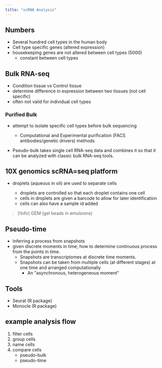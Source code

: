 ```yaml
---
title: "scRNA Analysis"
---
```


## Numbers

- Several hundred cell types in the human body
- Cell type specific genes (altered expression)
- housekeeping genes are not altered between cell types (5000)
  - constant between cell types

## Bulk RNA-seq

- Condition tissue vs Control tissue
- determine difference in expression between two tissues (not cell specific)
- often not valid for individual cell types

### Purified Bulk

- attempt to isolate specific cell types before bulk sequencing

  - Computational and Experimental purification (FACS antibodies/genetic
    drivers) methods

- Pseudo-bulk takes single cell RNA-seq data and combines it so that it can be
  analyzed with classic bulk RNA-seq tools.

## 10X genomics scRNA=seq platform

- droplets (aqueous in oil) are used to separate cells

  - droplets are controlled so that each droplet contains one cell
  - cells in droplets are given a barcode to allow for later identification
  - cells can also have a sample id added

> [!info] GEM (gel beads in emulsions)

## Pseudo-time

- Inferring a process from snapshots
- given discrete moments in time, how to determine continuous process from the
  points in time.
  - Snapshots are transcriptomes at discrete time moments.
  - Snapshots can be taken from multiple cells (at different stages) at one time
    and arranged computationally
    - An "asynchronous, heterogeneous moment"

## Tools

- Seurat (R package)
- Monocle (R package)

## example analysis flow

1. filter cells
2. group cells
3. name cells
4. compare cells
   - pseudo-bulk
   - pseudo-time
